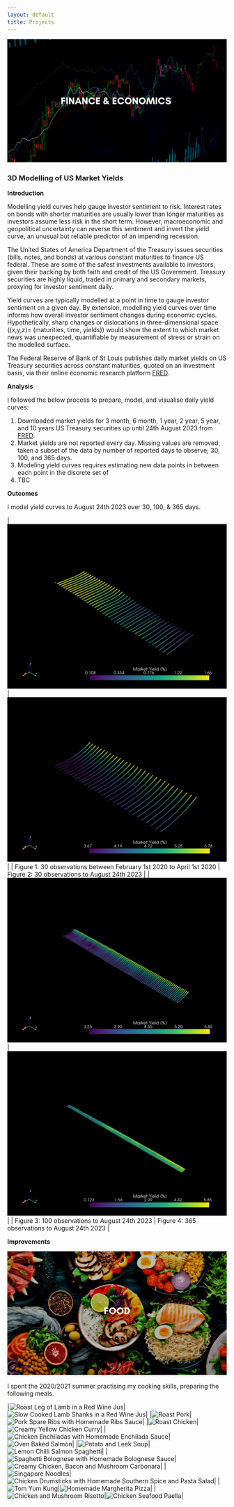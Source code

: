 ```yaml
---
layout: default
title: Projects
---
```


![Finance/Economics](assets/images/projects/finance-economics.png)

### **3D Modelling of US Market Yields**

**Introduction**

Modelling yield curves help gauge investor sentiment to risk. Interest rates on bonds with shorter maturities are usually lower than longer maturities as investors assume less risk in the short term. However, macroeconomic and geopolitical uncertainty can reverse this sentiment and invert the yield curve, an unusual but reliable predictor of an impending recession.

The United States of America Department of the Treasury issues securities (bills, notes, and bonds) at various constant maturities to finance US federal. These are some of the safest investments available to investors, given their backing by both faith and credit of the US Government. Treasury securities are highly liquid, traded in primary and secondary markets, proxying for investor sentiment daily.

Yield curves are typically modelled at a point in time to gauge investor sentiment on a given day. By extension, modelling yield curves over time informs how overall investor sentiment changes during economic cycles. Hypothetically, sharp changes or dislocations in three-dimensional space ((x,y,z)= (maturities, time, yields)) would show the extent to which market news was unexpected, quantifiable by measurement of stress or strain on the modelled surface.

The Federal Reserve of Bank of St Louis publishes daily market yields on US Treasury securities across constant maturities, quoted on an investment basis, via their online economic research platform [FRED](https://fred.stlouisfed.org).

**Analysis**

I followed the below process to prepare, model, and visualise daily yield curves:

1. Downloaded market yields for 3 month, 6 month, 1 year, 2 year, 5 year, and 10 years US Treasury securities up until 24th August 2023 from [FRED](https://fred.stlouisfed.org).
2. Market yields are not reported every day. Missing values are removed, taken a subset of the data by number of reported days to observe; 30, 100, and 365 days.
3. Modeling yield curves requires estimating new data points in between each point in the discrete set of
4. TBC

**Outcomes**

I model yield curves to August 24th 2023 over 30, 100, & 365 days.

| ![](assets/images/projects/yc-covid.png) | ![](assets/images/projects/yc-t-30-24-aug-23.png) |
| Figure 1: 30 observations between February 1st 2020 to April 1st 2020 | Figure 2: 30 observations to August 24th 2023 |
| ![](assets/images/projects/yc-t-100-24-aug-23.png) | ![](assets/images/projects/yc-t-365-24-aug-23.png) |
| Figure 3: 100 observations to August 24th 2023 | Figure 4: 365 observations to August 24th 2023 |

**Improvements**

![Cooking](assets/images/food.png)

I spent the 2020/2021 summer practising my cooking skills, preparing the following meals.

|![Roast Leg of Lamb in a Red Wine Jus](/assets/images/projects/food/leg-o-lamb.jpg)|![Slow Cooked Lamb Shanks in a Red Wine Jus](/assets/images/projects/food/lamb-shanks.jpg)|
|![Roast Pork](/assets/images/projects/food/roast-pork.jpg)|![Pork Spare Ribs with Homemade Ribs Sauce](/assets/images/projects/food/spare-ribs.jpg)|
|![Roast Chicken](/assets/images/projects/food/roast-chicken.jpg)|![Creamy Yellow Chicken Curry](/assets/images/projects/food/chicken-curry.jpg)|
|![Chicken Enchiladas with Homemade Enchilada Sauce](/assets/images/projects/food/enchiladas.jpg)|![Oven Baked Salmon](/assets/images/projects/food/salmon.jpg)|
|![Potato and Leek Soup](/assets/images/projects/food/potato-leek-soup.jpg)|![Lemon Chilli Salmon Spaghetti](/assets/images/projects/food/lcss.jpg)|
|![Spaghetti Bolognese with Homemade Bolognese Sauce](/assets/images/projects/food/bolognese.jpg)|![Creamy Chicken, Bacon and Mushroom Carbonara](/assets/images/projects/food/carbonara.jpg)|
|![Singapore Noodles](/assets/images/projects/food/singapore-noodles.jpg)|![Chicken Drumsticks with Homemade Southern Spice and Pasta Salad](/assets/images/projects/food/chicken-ds.jpg)|
|![Tom Yum Kung](/assets/images/projects/food/tom-yum-kung.jpg)|![Homemade Margherita Pizza](/assets/images/projects/food/pizza-hm.jpg)|
|![Chicken and Mushroom Risotto](/assets/images/projects/food/risotto.jpg)|![Chicken Seafood Paella](/assets/images/projects/food/paella.jpg)|
